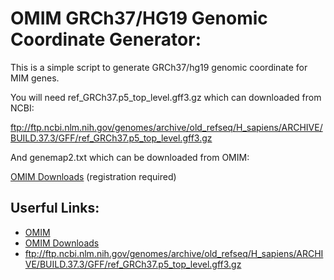 OMIM GRCh37/HG19 Genomic Coordinate Generator:
==============================================

This is a simple script to generate GRCh37/hg19 genomic coordinate for MIM genes.

You will need ref_GRCh37.p5_top_level.gff3.gz which can downloaded from NCBI:

  ftp://ftp.ncbi.nlm.nih.gov/genomes/archive/old_refseq/H_sapiens/ARCHIVE/BUILD.37.3/GFF/ref_GRCh37.p5_top_level.gff3.gz

And genemap2.txt which can be downloaded from OMIM:

  [OMIM Downloads](https://omim.org/downloads) (registration required)


Userful Links:
--------------

- [OMIM](https://omim.org/)
- [OMIM Downloads](https://omim.org/downloads)
- ftp://ftp.ncbi.nlm.nih.gov/genomes/archive/old_refseq/H_sapiens/ARCHIVE/BUILD.37.3/GFF/ref_GRCh37.p5_top_level.gff3.gz


